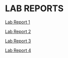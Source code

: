 # LAB REPORTS

[Lab Report 1](Lab-Report-1)

[Lab Report 2](Lab-Report-2-Week-3)

[Lab Report 3](Lab-Report-3)

[Lab Report 4](Lab-Report-4-vim)
